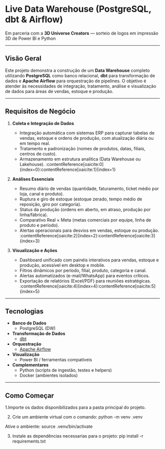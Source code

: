 # Live Data Warehouse (PostgreSQL, dbt & Airflow)

Em parceria com a **3D Universe Creators** — sorteio de logos em impressão 3D de Power BI e Python

---

## Visão Geral

Este projeto demonstra a construção de um **Data Warehouse** completo utilizando **PostgreSQL** como banco relacional, **dbt** para transformação de dados e **Apache Airflow** para orquestração de pipelines. O objetivo é atender às necessidades de integração, tratamento, análise e visualização de dados para áreas de vendas, estoque e produção.

---

## Requisitos de Negócio

1. **Coleta e Integração de Dados**  
   - Integração automática com sistemas ERP para capturar tabelas de vendas, estoque e ordens de produção, com atualização diária ou em tempo real.  
   - Tratamento e padronização (nomes de produtos, datas, filiais, centros de custo).  
   - Armazenamento em estrutura analítica (Data Warehouse ou Lakehouse). :contentReference[oaicite:0]{index=0}:contentReference[oaicite:1]{index=1}

2. **Análises Essenciais**  
   - Resumo diário de vendas (quantidade, faturamento, ticket médio por loja, canal e produto).  
   - Ruptura e giro de estoque (estoque zerado, tempo médio de reposição, giro por categoria).  
   - Status da produção (ordens em aberto, em atraso, produção por linha/fábrica).  
   - Comparativo Real × Meta (metas comerciais por equipe, linha de produto e período).  
   - Alertas operacionais para desvios em vendas, estoque ou produção. :contentReference[oaicite:2]{index=2}:contentReference[oaicite:3]{index=3}

3. **Visualização e Ações**  
   - Dashboard unificado com painéis interativos para vendas, estoque e produção, acessível em desktop e mobile.  
   - Filtros dinâmicos por período, filial, produto, categoria e canal.  
   - Alertas automatizados (e-mail/WhatsApp) para eventos críticos.  
   - Exportação de relatórios (Excel/PDF) para reuniões estratégicas. :contentReference[oaicite:4]{index=4}:contentReference[oaicite:5]{index=5}

---

## Tecnologias

- **Banco de Dados**  
  - PostgreSQL (DW)  
- **Transformação de Dados**  
  - [dbt](https://www.getdbt.com/)  
- **Orquestração**  
  - [Apache Airflow](https://airflow.apache.org/)  
- **Visualização**  
  - Power BI / ferramentas compatíveis  
- **Complementares**  
  - Python (scripts de ingestão, testes e helpers)  
  - Docker (ambientes isolados)  

---

## Como Começar
1.Importe os dados disponibilizados para a pasta principal do projeto.

2. Crie um ambiente virtual com o comando:
python -m venv .venv

Ative o ambiente: source .venv/bin/activate

3. Instale as dependências necessarias para o projeto:
pip install -r requirements.txt

